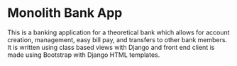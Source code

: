 # Monolith Bank App

This is a banking application for a theoretical bank which allows for account creation, management, easy bill pay, and transfers to other bank members. It is written using class based views with Django and front end client is made using Bootstrap with Django HTML templates.

